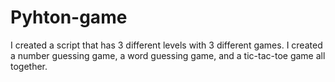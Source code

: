 # Pyhton-game
I created a script that has 3 different levels with 3 different games. 
I created a number guessing game, a word guessing game, and a tic-tac-toe game all together.
